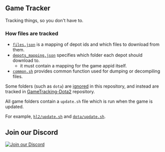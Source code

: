 ## Game Tracker

Tracking things, so you don't have to.

### How files are tracked

- [`files.json`](/files.json) is a mapping of depot ids and which files to download from them.
- [`depots_mapping.json`](/depots_mapping.json) specifies which folder each depot should download to.
  - it must contain a mapping for the game appid itself.
- [`common.sh`](/common.sh) provides common function used for dumping or decompiling files.

Some folders (such as `dota`) are [ignored](/.gitignore) in this repository, and instead are tracked in [GameTracking-Dota2](https://github.com/SteamDatabase/GameTracking-Dota2) repository.

All game folders contain a `update.sh` file which is run when the game is updated.

For example, [`hl2/update.sh`](/hl2/update.sh) and [`dota/update.sh`](https://github.com/SteamDatabase/GameTracking-Dota2/blob/master/update.sh).

## Join our Discord

[![Join our Discord](https://discord.com/api/guilds/467730051622764565/embed.png?style=banner2)](https://steamdb.info/discord/)
